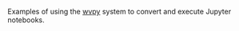 
Examples of using the [wvpy](https://github.com/WinVector/wvpy) system to convert and execute Jupyter notebooks.